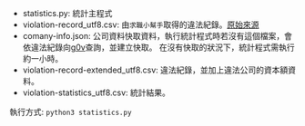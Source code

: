 - statistics.py: 統計主程式
- violation-record_utf8.csv: 由`求職小幫手`取得的違法紀錄。[原始來源](https://gist.github.com/ronnywang/860c6f9a9acac7f4e561e1611d700bd2/raw/18c4c6808df4143c0b378cb269021d2d919b04cd/all.csv)
- comany-info.json: 公司資料快取資料，執行統計程式時若沒有這個檔案，會依違法紀錄向[g0v](http://company.g0v.ronny.tw/)查詢，並建立快取。
  在沒有快取的狀況下，統計程式需執行約一小時。
- violation-record-extended_utf8.csv: 違法紀錄，並加上違法公司的資本額資料。
- violation-statistics_utf8.csv: 統計結果。

執行方式: `python3 statistics.py`
